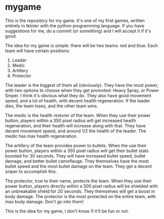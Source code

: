 # mygame
This is the repository for my game. It's one of my first games, written entirely in tkinter with the python programming language. 
If you have suggestions for me, do a commit (or something) and I will accept it if it's good. 


The idea for my game is simple: there will be two teams: red and blue. Each team will have certain positions: 
  1. Leader
  2. Medic
  3. Artillery
  4. Protector
  
The leader is the biggest of them all (obviously). They have the most power, with two options to choose when they get promoted: Heavy Spray, or Power Sniper. I think it's obvious what they do. They also have good movement speed, and a lot of health, with decent health regeneration. If the leader dies, the team loses, and the other team wins. 

The medic is the health restorer of the team. When they use their power button, players within a 350 pixel radius will get increased health regeneration, and their health will increase along with that. They have decent movement speed, and around 1/2 the health of the leader. The medic has max health regeneration. 

The artillery of the team provides power to bullets. When the use their power button, players within a 350 pixel radius will get their bullet stats boosted for 30 seconds. They will have increased bullet speed, bullet damage, and better bullet camoflauge. They themselves have the most bullet speed and the most bullet damage on the team. They get a decent sniper to accomplish this. 

The protector, true to their name, protects the team. When they use their power button, players directly within a 500 pixel radius will be shielded with an unbreakable shield for 20 seconds. They themselves will get a boost in body damage. The protector is the most protected on the entire team, with max body damage. Don't go into them! 

This is the idea for my game, I don't know if it'll be fun or not. 
